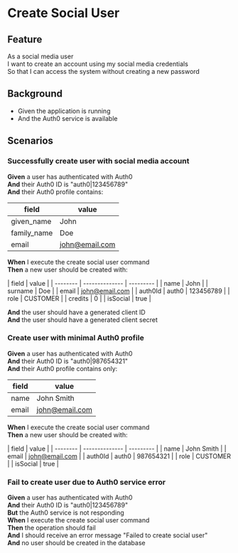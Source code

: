 # Create Social User

## Feature

As a social media user  
I want to create an account using my social media credentials  
So that I can access the system without creating a new password

## Background

- Given the application is running
- And the Auth0 service is available

## Scenarios

### Successfully create user with social media account

**Given** a user has authenticated with Auth0  
**And** their Auth0 ID is "auth0|123456789"  
**And** their Auth0 profile contains:

| field       | value          |
| ----------- | -------------- |
| given_name  | John           |
| family_name | Doe            |
| email       | john@email.com |

**When** I execute the create social user command  
**Then** a new user should be created with:

| field    | value          |
| -------- | -------------- | --------- |
| name     | John           |
| surname  | Doe            |
| email    | john@email.com |
| auth0Id  | auth0          | 123456789 |
| role     | CUSTOMER       |
| credits  | 0              |
| isSocial | true           |

**And** the user should have a generated client ID  
**And** the user should have a generated client secret

### Create user with minimal Auth0 profile

**Given** a user has authenticated with Auth0  
**And** their Auth0 ID is "auth0|987654321"  
**And** their Auth0 profile contains only:

| field | value          |
| ----- | -------------- |
| name  | John Smith     |
| email | john@email.com |

**When** I execute the create social user command  
**Then** a new user should be created with:

| field    | value          |
| -------- | -------------- | --------- |
| name     | John Smith     |
| email    | john@email.com |
| auth0Id  | auth0          | 987654321 |
| role     | CUSTOMER       |
| isSocial | true           |

### Fail to create user due to Auth0 service error

**Given** a user has authenticated with Auth0  
**And** their Auth0 ID is "auth0|123456789"  
**But** the Auth0 service is not responding  
**When** I execute the create social user command  
**Then** the operation should fail  
**And** I should receive an error message "Failed to create social user"  
**And** no user should be created in the database
